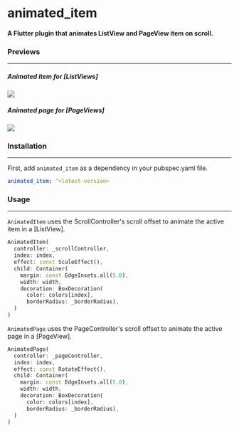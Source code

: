 # animated_item

#### A Flutter plugin that animates ListView and PageView item on scroll.

### Previews
---  

##### Animated item for [ListViews]

![](https://github.com/Conezi/animated_item/blob/main/demo/animated_item_preview.gif?raw=true)

##### Animated page for [PageViews]

![](https://github.com/Conezi/animated_item/blob/main/demo/animated_page_preview.gif?raw=true)

### Installation
---  

First, add `animated_item` as a dependency in your pubspec.yaml file.

```yaml
animated_item: ^<latest-version>
```

### Usage
---  
`AnimatedItem` uses the ScrollController's scroll offset to animate the active item in a [ListView].

```dart
AnimatedItem(
  controller: _scrollController,
  index: index,
  effect: const ScaleEffect(),
  child: Container(
    margin: const EdgeInsets.all(5.0),
    width: width,
    decoration: BoxDecoration(
      color: colors[index],
      borderRadius: _borderRadius),
  )
)
``` 

`AnimatedPage` uses the PageController's scroll offset to animate the active page in a [PageView].

```dart
AnimatedPage(
  controller: _pageController,
  index: index,
  effect: const RotateEffect(),
  child: Container(
    margin: const EdgeInsets.all(5.0),
    width: width,
    decoration: BoxDecoration(
      color: colors[index],
      borderRadius: _borderRadius),
  )
)
```  